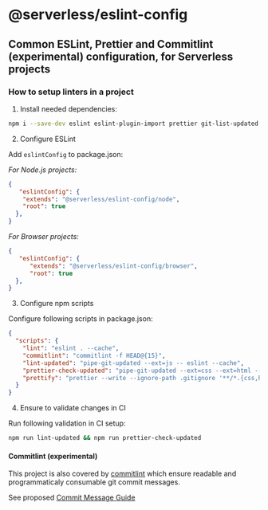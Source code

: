 # @serverless/eslint-config

## Common ESLint, Prettier and Commitlint (experimental) configuration, for Serverless projects

### How to setup linters in a project

1. Install needed dependencies:

```bash
npm i --save-dev eslint eslint-plugin-import prettier git-list-updated
```


2. Configure ESLint


Add `eslintConfig` to package.json:


_For Node.js projects:_
```json
{
   "eslintConfig": {
    "extends": "@serverless/eslint-config/node",
    "root": true
  },
}
```

_For Browser projects:_
```json
{
   "eslintConfig": {
      "extends": "@serverless/eslint-config/browser",
      "root": true
  },
}
```

3. Configure npm scripts

Configure following scripts in package.json:

```json
{
  "scripts": {
    "lint": "eslint . --cache",
    "commitlint": "commitlint -f HEAD@{15}",
    "lint-updated": "pipe-git-updated --ext=js -- eslint --cache",
    "prettier-check-updated": "pipe-git-updated --ext=css --ext=html --ext=js --ext=json --ext=md --ext=yaml --ext=yml -- prettier -c",
    "prettify": "prettier --write --ignore-path .gitignore '**/*.{css,html,js,json,md,yaml,yml}'"
  }
}
```

4. Ensure to validate changes in CI

Run following validation in CI setup:

```bash
npm run lint-updated && npm run prettier-check-updated
```

#### Commitlint (experimental)

This project is also covered by [commitlint](https://commitlint.js.org/) which ensure readable and programmaticaly consumable git commit messages.

See proposed [Commit Message Guide](https://docs.google.com/document/d/1hKUs3qt_aVp_PBI1UqvfaIqKma3jAJimEoGCRGGbOqs/edit#)
